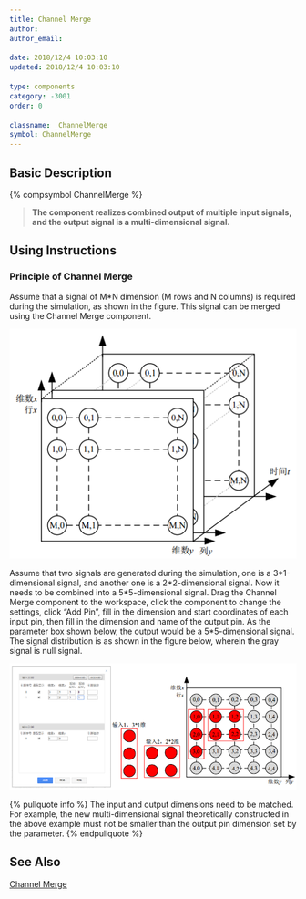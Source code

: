 ```yaml
---
title: Channel Merge
author: 
author_email:

date: 2018/12/4 10:03:10
updated: 2018/12/4 10:03:10

type: components
category: -3001
order: 0

classname: _ChannelMerge
symbol: ChannelMerge
---
```

## Basic Description
{% compsymbol ChannelMerge %}

> **The component realizes combined output of multiple input signals, and the output signal is a multi-dimensional signal.**

## Using Instructions

### Principle of Channel Merge  

Assume that a signal of M*N dimension (M rows and N columns) is required during the simulation, as shown in the figure. This signal can be merged using the Channel Merge component.

![信号图](comp_Mux/M1.png)

Assume that two signals are generated during the simulation, one is a 3\*1-dimensional signal, and another one is a 2\*2-dimensional signal. Now it needs to be combined into a 5\*5-dimensional signal. Drag the Channel Merge component to the workspace, click the component to change the settings, click “Add Pin”, fill in the dimension and start coordinates of each input pin, then fill in the dimension and name of the output pin. As the parameter box shown below, the output would be a 5*5-dimensional signal. The signal distribution is as shown in the figure below, wherein the gray signal is null signal.

![信号图3](comp_Mux/M3.png)

{% pullquote info %}
The input and output dimensions need to be matched. For example, the new multi-dimensional signal theoretically constructed in the above example must not be smaller than the output pin dimension set by the parameter.
{% endpullquote %}


## See Also

[Channel Merge](comp_ChannelDeMerge.md)